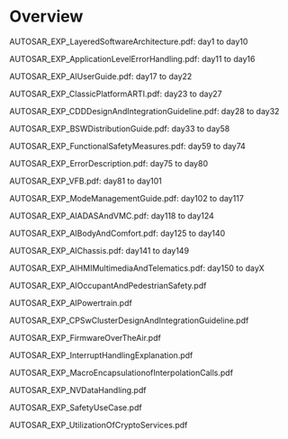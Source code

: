# Overview

AUTOSAR\_EXP\_LayeredSoftwareArchitecture.pdf: day1 to day10

AUTOSAR\_EXP\_ApplicationLevelErrorHandling.pdf: day11 to day16

AUTOSAR\_EXP\_AIUserGuide.pdf: day17 to day22

AUTOSAR\_EXP\_ClassicPlatformARTI.pdf: day23 to day27

AUTOSAR\_EXP\_CDDDesignAndIntegrationGuideline.pdf: day28 to day32

AUTOSAR\_EXP\_BSWDistributionGuide.pdf: day33 to day58

AUTOSAR\_EXP\_FunctionalSafetyMeasures.pdf: day59 to day74

AUTOSAR\_EXP\_ErrorDescription.pdf: day75 to day80

AUTOSAR\_EXP\_VFB.pdf: day81 to day101

AUTOSAR\_EXP\_ModeManagementGuide.pdf: day102 to day117

AUTOSAR\_EXP\_AIADASAndVMC.pdf: day118 to day124

AUTOSAR\_EXP\_AIBodyAndComfort.pdf: day125 to day140

AUTOSAR\_EXP\_AIChassis.pdf: day141 to day149

AUTOSAR\_EXP\_AIHMIMultimediaAndTelematics.pdf: day150 to dayX

AUTOSAR\_EXP\_AIOccupantAndPedestrianSafety.pdf

AUTOSAR\_EXP\_AIPowertrain.pdf

AUTOSAR\_EXP\_CPSwClusterDesignAndIntegrationGuideline.pdf

AUTOSAR\_EXP\_FirmwareOverTheAir.pdf

AUTOSAR\_EXP\_InterruptHandlingExplanation.pdf

AUTOSAR\_EXP\_MacroEncapsulationofInterpolationCalls.pdf

AUTOSAR\_EXP\_NVDataHandling.pdf

AUTOSAR\_EXP\_SafetyUseCase.pdf

AUTOSAR\_EXP\_UtilizationOfCryptoServices.pdf

